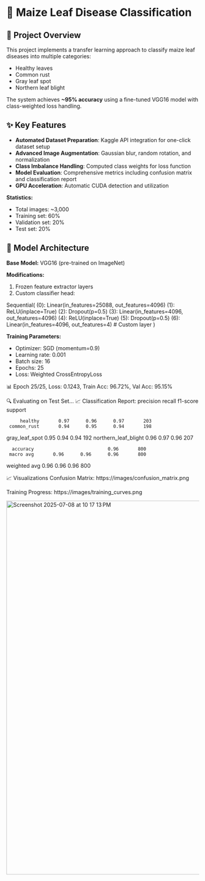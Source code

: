 # 🌽 Maize Leaf Disease Classification

## 🌟 Project Overview

This project implements a transfer learning approach to classify maize leaf diseases into multiple categories:
- Healthy leaves
- Common rust
- Gray leaf spot
- Northern leaf blight

The system achieves **~95% accuracy** using a fine-tuned VGG16 model with class-weighted loss handling.



## ✨ Key Features

- **Automated Dataset Preparation**: Kaggle API integration for one-click dataset setup
- **Advanced Image Augmentation**: Gaussian blur, random rotation, and normalization
- **Class Imbalance Handling**: Computed class weights for loss function
- **Model Evaluation**: Comprehensive metrics including confusion matrix and classification report
- **GPU Acceleration**: Automatic CUDA detection and utilization



**Statistics:**
- Total images: ~3,000
- Training set: 60%
- Validation set: 20%
- Test set: 20%

## 🧠 Model Architecture

**Base Model:** VGG16 (pre-trained on ImageNet)

**Modifications:**
1. Frozen feature extractor layers
2. Custom classifier head:

Sequential(
(0): Linear(in_features=25088, out_features=4096)
(1): ReLU(inplace=True)
(2): Dropout(p=0.5)
(3): Linear(in_features=4096, out_features=4096)
(4): ReLU(inplace=True)
(5): Dropout(p=0.5)
(6): Linear(in_features=4096, out_features=4) # Custom layer
)


**Training Parameters:**
- Optimizer: SGD (momentum=0.9)
- Learning rate: 0.001
- Batch size: 16
- Epochs: 25
- Loss: Weighted CrossEntropyLoss


📊 Epoch 25/25, Loss: 0.1243, Train Acc: 96.72%, Val Acc: 95.15%

🔍 Evaluating on Test Set...
📈 Classification Report:
                    precision  recall  f1-score   support

         healthy       0.97      0.96      0.97       203
     common_rust       0.94      0.95      0.94       198
  gray_leaf_spot       0.95      0.94      0.94       192
northern_leaf_blight  0.96      0.97      0.96       207

      accuracy                           0.96       800
     macro avg       0.96      0.96      0.96       800
  weighted avg       0.96      0.96      0.96       800




  📈 Visualizations
Confusion Matrix:
https://images/confusion_matrix.png

Training Progress:
https://images/training_curves.png


<img width="977" alt="Screenshot 2025-07-08 at 10 17 13 PM" src="https://github.com/user-attachments/assets/d130598c-16ae-493a-96cb-55718d5a5d76" />




